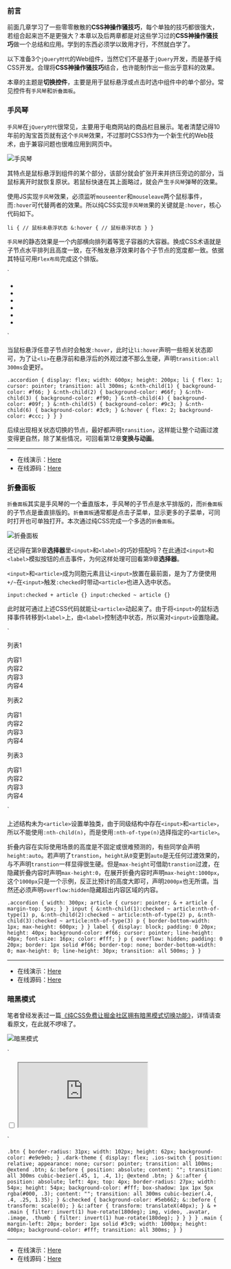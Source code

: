 ### 前言

前面几章学习了一些零零散散的**CSS神操作骚技巧**，每个单独的技巧都很强大，若组合起来岂不是更强大？本章以及后两章都是对这些学习过的**CSS神操作骚技巧**做一个总结和应用。学到的东西必须学以致用才行，不然就白学了。

以下准备3个`jQuery时代`的Web组件，当然它们不是基于`jQuery`开发，而是基于纯CSS开发。合理将**CSS神操作骚技巧**结合，也许能制作出一些出乎意料的效果。

本章的主题是**切换控件**，主要是用于鼠标悬浮或点击时选中组件中的单个部分。常见控件有`手风琴`和`折叠面板`。

### 手风琴

`手风琴`在`jQuery时代`很常见，主要用于电商网站的商品栏目展示。笔者清楚记得10年前的淘宝首页就有这个`手风琴`效果，不过那时CSS3作为一个新生代的Web技术，由于兼容问题也很难应用到网页中。

![手风琴](https://p6-juejin.byteimg.com/tos-cn-i-k3u1fbpfcp/53799079522e49bc911d340f08ea4275~tplv-k3u1fbpfcp-zoom-1.image)

其特点是鼠标悬浮到组件的某个部分，该部分就会扩张开来并挤压旁边的部分，当鼠标离开时就恢复原状。若鼠标快速在其上面略过，就会产生`手风琴`弹琴的效果。

使用JS实现`手风琴`效果，必须监听`mouseenter`和`mouseleave`两个鼠标事件，而`:hover`可代替两者的效果。所以纯CSS实现`手风琴效`果的关键就是`:hover`，核心代码如下。

`li {
    // 鼠标未悬浮状态
    &:hover {
        // 鼠标悬浮状态
    }
}` 

`手风琴`的静态效果是一个内部横向排列着等宽子容器的大容器。换成CSS术语就是子节点水平排列且高度一致，在不触发悬浮效果时各个子节点的宽度都一致。依据其特征可用`Flex布局`完成这个排版。

`<ul class="accordion">
    <li></li>
    <li></li>
    <li></li>
    <li></li>
    <li></li>
    <li></li>
</ul>` 

当鼠标悬浮任意子节点时会触发`:hover`，此时让`li:hover`声明一些相关状态即可，为了让`<li>`在悬浮前和悬浮后的外观过渡不那么生硬，声明`transition:all 300ms`会更好。

`.accordion {
    display: flex;
    width: 600px;
    height: 200px;
    li {
        flex: 1;
        cursor: pointer;
        transition: all 300ms;
        &:nth-child(1) {
            background-color: #f66;
        }
        &:nth-child(2) {
            background-color: #66f;
        }
        &:nth-child(3) {
            background-color: #f90;
        }
        &:nth-child(4) {
            background-color: #09f;
        }
        &:nth-child(5) {
            background-color: #9c3;
        }
        &:nth-child(6) {
            background-color: #3c9;
        }
        &:hover {
            flex: 2;
            background-color: #ccc;
        }
    }
}` 

后续出现相关状态切换的节点，最好都声明`transition`，这样能让整个动画过渡变得更自然，除了某些情况，可回看第12章**变换与动画**。

* * *

* 在线演示：[Here](https://codepen.io/JowayYoung/pen/qBZQNjX)
* 在线源码：[Here](https://github.com/JowayYoung/idea-css/blob/master/icss/src/components/component/%E6%89%8B%E9%A3%8E%E7%90%B4.vue)

### 折叠面板

`折叠面板`其实是手风琴的一个垂直版本，手风琴的子节点是水平排版的，而`折叠面板`的子节点是垂直排版的。`折叠面板`通常都是点击子菜单，显示更多的子菜单，可同时打开也可单独打开。本次通过纯CSS完成一个多选的`折叠面板`。

![折叠面板](https://p1-juejin.byteimg.com/tos-cn-i-k3u1fbpfcp/9b24a0e218454e429e11302656fc437c~tplv-k3u1fbpfcp-zoom-1.image)

还记得在第9章**选择器**里`<input>`和`<label>`的巧妙搭配吗？在此通过`<input>`和`<label>`模拟按钮的点击事件，为何这样处理可回看第9章**选择器**。

`<input>`和`<article>`成为同胞元素且让`<input>`放置在最前面，是为了方便使用`+/~`在`<input>`触发`:checked`时带动`<article>`也进入选中状态。

`input:checked + article {}
input:checked ~ article {}` 

此时就可通过上述CSS代码就能让`<article>`动起来了。由于将`<input>`的鼠标选择事件转移到`<label>`上，由`<label>`控制选中状态，所以需对`<input>`设置隐藏。

`<div class="accordion">
    <input id="collapse1" type="checkbox" hidden>
    <input id="collapse2" type="checkbox" hidden>
    <input id="collapse3" type="checkbox" hidden>
    <article>
        <label for="collapse1">列表1</label>
        <p>内容1<br>内容2<br>内容3<br>内容4</p>
    </article>
    <article>
        <label for="collapse2">列表2</label>
        <p>内容1<br>内容2<br>内容3<br>内容4</p>
    </article>
    <article>
        <label for="collapse3">列表3</label>
        <p>内容1<br>内容2<br>内容3<br>内容4</p>
    </article>
</div>` 

上述结构未为`<article>`设置单独类，由于同级结构中存在`<input>`和`<article>`，所以不能使用`:nth-child(n)`，而是使用`:nth-of-type(n)`选择指定的`<article>`。

折叠内容在实际使用场景的高度是不固定或很难预测的，有些同学会声明`height:auto`。若声明了`transtion`，`height`从`0`变更到`auto`是无任何过渡效果的，与不声明`transtion`一样显得很生硬。但是`max-height`可借助`transtion`过渡，在隐藏折叠内容时声明`max-height:0`，在展开折叠内容时声明`max-height:1000px`，这个`1000px`只是一个示例，反正比预计的高度大即可，声明`2000px`也无所谓。当然还必须声明`overflow:hidden`隐藏超出内容区域的内容。

`.accordion {
    width: 300px;
    article {
        cursor: pointer;
        & + article {
            margin-top: 5px;
        }
    }
    input {
        &:nth-child(1):checked ~ article:nth-of-type(1) p,
        &:nth-child(2):checked ~ article:nth-of-type(2) p,
        &:nth-child(3):checked ~ article:nth-of-type(3) p {
            border-bottom-width: 1px;
            max-height: 600px;
        }
    }
    label {
        display: block;
        padding: 0 20px;
        height: 40px;
        background-color: #f66;
        cursor: pointer;
        line-height: 40px;
        font-size: 16px;
        color: #fff;
    }
    p {
        overflow: hidden;
        padding: 0 20px;
        border: 1px solid #f66;
        border-top: none;
        border-bottom-width: 0;
        max-height: 0;
        line-height: 30px;
        transition: all 500ms;
    }
}` 

* * *

* 在线演示：[Here](https://codepen.io/JowayYoung/pen/NWKRMjo)
* 在线源码：[Here](https://github.com/JowayYoung/idea-css/blob/master/icss/src/components/component/%E6%8A%98%E5%8F%A0%E9%9D%A2%E6%9D%BF.vue)

### 暗黑模式

笔者曾经发表过一篇[《纯CSS免费让掘金社区拥有暗黑模式切换功能》](https://juejin.im/post/6862599699334725639)，详情请查看原文，在此就不啰嗦了。

![暗黑模式](https://p6-juejin.byteimg.com/tos-cn-i-k3u1fbpfcp/cb12a153c6ab4a7185e982678853f293~tplv-k3u1fbpfcp-zoom-1.image)

`<div class="dark-theme">
    <input class="ios-switch" type="checkbox">
    <iframe class="main" src="https://juejin.im"></iframe>
</div>` 

`.btn {
    border-radius: 31px;
    width: 102px;
    height: 62px;
    background-color: #e9e9eb;
}
.dark-theme {
    display: flex;
    .ios-switch {
        position: relative;
        appearance: none;
        cursor: pointer;
        transition: all 100ms;
        @extend .btn;
        &::before {
            position: absolute;
            content: "";
            transition: all 300ms cubic-bezier(.45, 1, .4, 1);
            @extend .btn;
        }
        &::after {
            position: absolute;
            left: 4px;
            top: 4px;
            border-radius: 27px;
            width: 54px;
            height: 54px;
            background-color: #fff;
            box-shadow: 1px 1px 5px rgba(#000, .3);
            content: "";
            transition: all 300ms cubic-bezier(.4, .4, .25, 1.35);
        }
        &:checked {
            background-color: #5eb662;
            &::before {
                transform: scale(0);
            }
            &::after {
                transform: translateX(40px);
            }
            & + .main {
                filter: invert(1) hue-rotate(180deg);
                img,
                video,
                .avatar,
                .image,
                .thumb {
                    filter: invert(1) hue-rotate(180deg);
                }
            }
        }
    }
    .main {
        margin-left: 20px;
        border: 1px solid #3c9;
        width: 1000px;
        height: 400px;
        background-color: #fff;
        transition: all 300ms;
    }
}` 

* * *

* 在线演示：[Here](https://codepen.io/JowayYoung/pen/mdPEjoz)
* 在线源码：[Here](https://github.com/JowayYoung/idea-css/blob/master/icss/src/components/color/%E4%BD%BF%E7%94%A8filter%E5%BC%80%E5%90%AF%E6%9A%97%E9%BB%91%E6%A8%A1%E5%BC%8F.vue)